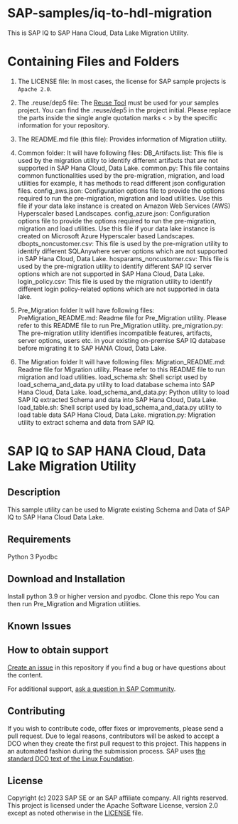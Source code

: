 # SAP-samples/iq-to-hdl-migration
This is SAP IQ to SAP Hana Cloud, Data Lake Migration Utility.

# Containing Files and Folders

1. The LICENSE file:
In most cases, the license for SAP sample projects is `Apache 2.0`.

2. The .reuse/dep5 file: 
The [Reuse Tool](https://reuse.software/) must be used for your samples project. You can find the .reuse/dep5 in the project initial. Please replace the parts inside the single angle quotation marks < > by the specific information for your repository.

3. The README.md file (this file):
Provides information of Migration utility.

4. Common folder:
It will have following files:
DB_Artifacts.list: This file is used by the migration utility to identify different artifacts that are not supported in SAP Hana Cloud, Data Lake.
common.py: This file contains common functionalities used by the pre-migration, migration, and load utilities for example,  it has methods to read different json configuration files. 
config_aws.json: Configuration options file to provide the options required to run the pre-migration, migration and load utilities. Use this file if your data lake instance is created on Amazon Web Services (AWS) Hyperscaler based Landscapes.
config_azure.json: Configuration options file to provide the options required to run the pre-migration, migration and load utilities. Use this file if your data lake instance is created on Microsoft Azure Hyperscaler based Landscapes. 
dbopts_noncustomer.csv: This file is used by the pre-migration utility to identify different SQLAnywhere server options which are not supported in SAP Hana Cloud, Data Lake.
hosparams_noncustomer.csv: This file is used by the pre-migration utility to identify different SAP IQ server options which are not supported in SAP Hana Cloud, Data Lake.
login_policy.csv: This file is used by the migration utility to identify different login policy-related options which are not supported in data lake.

5. Pre_Migration folder
It will have following files:
PreMigration_README.md: Readme file for Pre_Migration utility. Please refer to this README file to run Pre_Migration utility.
pre_migration.py: The pre-migration utility identifies incompatible features, artifacts, server options, users etc. in your existing on-premise SAP IQ database before migrating it to SAP HANA Cloud, Data Lake.

6. The Migration folder
It will have following files:
Migration_README.md: Readme file for Migration utility. Please refer to this README file to run migration and load utilities.
load_schema.sh: Shell script used by load_schema_and_data.py utility to load database schema into SAP Hana Cloud, Data Lake.
load_schema_and_data.py: Python utility to load SAP IQ extracted Schema and data into SAP Hana Cloud, Data Lake.
load_table.sh: Shell script used by load_schema_and_data.py utility to load table data SAP Hana Cloud, Data Lake.
migration.py: Migration utility to extract schema and data from SAP IQ.

# SAP IQ to SAP HANA Cloud, Data Lake Migration Utility

## Description
This sample utility can be used to Migrate existing Schema and Data of SAP IQ to SAP Hana Cloud Data Lake. 
 

## Requirements
Python 3
Pyodbc

## Download and Installation
Install python 3.9 or higher version and pyodbc. 
Clone this repo
You can then run Pre_Migration and Migration utilities.

## Known Issues


## How to obtain support
[Create an issue](https://github.com/SAP-samples/iq-to-hdl-migration/issues) in this repository if you find a bug or have questions about the content.
 
For additional support, [ask a question in SAP Community](https://answers.sap.com/questions/ask.html).

## Contributing
If you wish to contribute code, offer fixes or improvements, please send a pull request. Due to legal reasons, contributors will be asked to accept a DCO when they create the first pull request to this project. This happens in an automated fashion during the submission process. SAP uses [the standard DCO text of the Linux Foundation](https://developercertificate.org/).

## License
Copyright (c) 2023 SAP SE or an SAP affiliate company. All rights reserved. This project is licensed under the Apache Software License, version 2.0 except as noted otherwise in the [LICENSE](LICENSE) file.

